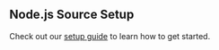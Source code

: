 ## Node.js Source Setup

Check out our [setup guide](https://hub.buildable.dev/) to learn how to get started.
